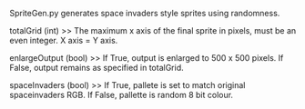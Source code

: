 SpriteGen.py generates space invaders style sprites using randomness.


totalGrid (int) >> The maximum x axis of the final sprite in pixels, must be an even integer.  X axis = Y axis.

enlargeOutput (bool) >> If True, output is enlarged to 500 x 500 pixels.
                        If False, output remains as specified in totalGrid.
                        
spaceInvaders (bool) >> If True, pallete is set to match original spaceinvaders RGB.
                        If False, pallette is random 8 bit colour.
